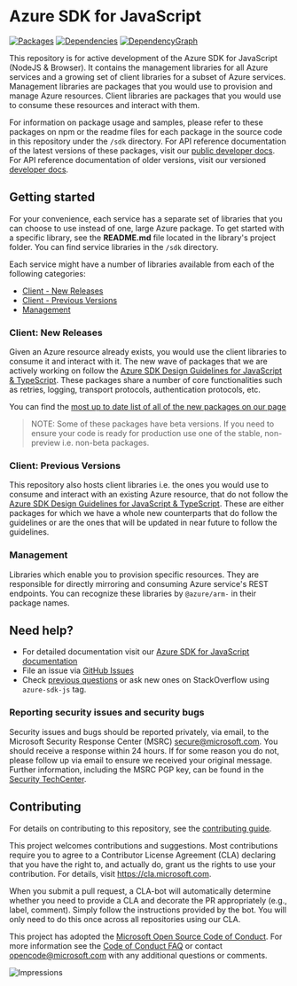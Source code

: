 # Azure SDK for JavaScript

[![Packages](https://img.shields.io/badge/packages-latest-blue.svg)](https://azure.github.io/azure-sdk/releases/latest/js.html) [![Dependencies](https://img.shields.io/badge/dependency-report-blue.svg)](https://azuresdkartifacts.blob.core.windows.net/azure-sdk-for-js/dependencies/dependencies.html) [![DependencyGraph](https://img.shields.io/badge/dependency-graph-blue.svg)](https://azuresdkartifacts.blob.core.windows.net/azure-sdk-for-js/dependencies/InterdependencyGraph.html)

This repository is for active development of the Azure SDK for JavaScript (NodeJS & Browser). It contains the management libraries for all Azure services and a growing set of client libraries for a subset of Azure services. Management libraries are packages that you would use to provision and manage Azure resources. Client libraries are packages that you would use to consume these resources and interact with them.

For information on package usage and samples, please refer to these packages on npm or the readme files for each package in the source code in this repository under the `/sdk` directory.
For API reference documentation of the latest versions of these packages, visit our [public developer docs](https://docs.microsoft.com/javascript/azure/).
For API reference documentation of older versions, visit our versioned [developer docs](https://azure.github.io/azure-sdk-for-js).

## Getting started

For your convenience, each service has a separate set of libraries that you can choose to use instead of one, large Azure package. To get started with a specific library, see the **README.md** file located in the library's project folder. You can find service libraries in the `/sdk` directory.

Each service might have a number of libraries available from each of the following categories:

- [Client - New Releases](#client-new-releases)
- [Client - Previous Versions](#client-previous-versions)
- [Management](#management)

### Client: New Releases

Given an Azure resource already exists, you would use the client libraries to consume it and interact with it.
The new wave of packages that we are actively working on follow the [Azure SDK Design Guidelines for JavaScript & TypeScript](https://azure.github.io/azure-sdk/typescript_introduction.html). These packages share a number of core functionalities such as retries, logging, transport protocols, authentication protocols, etc.

You can find the [most up to date list of all of the new packages on our page](https://azure.github.io/azure-sdk/releases/latest/index.html#javascript-packages)

> NOTE: Some of these packages have beta versions. If you need to ensure your code is ready for production use one of the stable, non-preview i.e. non-beta packages.

### Client: Previous Versions

This repository also hosts client libraries i.e. the ones you would use to consume and interact with an existing Azure resource, that do not follow the [Azure SDK Design Guidelines for JavaScript & TypeScript](https://azure.github.io/azure-sdk/typescript_introduction.html). These are either packages for which we have a whole new counterparts that do follow the guidelines or are the ones that will be updated in near future to follow the guidelines. 


### Management

Libraries which enable you to provision specific resources. They are responsible for directly mirroring and consuming Azure service's REST endpoints. You can recognize these libraries by `@azure/arm-` in their package names.

## Need help?

- For detailed documentation visit our [Azure SDK for JavaScript documentation](https://aka.ms/js-docs)
- File an issue via [GitHub Issues](https://github.com/Azure/azure-sdk-for-js/issues)
- Check [previous questions](https://stackoverflow.com/questions/tagged/azure-sdk-js) or ask new ones on StackOverflow using `azure-sdk-js` tag.

### Reporting security issues and security bugs

Security issues and bugs should be reported privately, via email, to the Microsoft Security Response Center (MSRC) <secure@microsoft.com>. You should receive a response within 24 hours. If for some reason you do not, please follow up via email to ensure we received your original message. Further information, including the MSRC PGP key, can be found in the [Security TechCenter](https://www.microsoft.com/msrc/faqs-report-an-issue).

## Contributing
For details on contributing to this repository, see the [contributing guide](https://github.com/Azure/azure-sdk-for-js/blob/master/CONTRIBUTING.md).

This project welcomes contributions and suggestions. Most contributions require you to agree to a Contributor License Agreement (CLA) declaring that you have the right to, and actually do, grant us the rights to use your contribution. For details, visit
https://cla.microsoft.com.

When you submit a pull request, a CLA-bot will automatically determine whether you need to provide a CLA and decorate the PR appropriately (e.g., label, comment). Simply follow the instructions provided by the bot. You will only need to do this once across all repositories using our CLA.

This project has adopted the [Microsoft Open Source Code of Conduct](https://opensource.microsoft.com/codeofconduct/). For more information see the [Code of Conduct FAQ](https://opensource.microsoft.com/codeofconduct/faq/) or contact [opencode@microsoft.com](mailto:opencode@microsoft.com) with any additional questions or comments.

![Impressions](https://azure-sdk-impressions.azurewebsites.net/api/impressions/azure-sdk-for-js%2FREADME.png)
